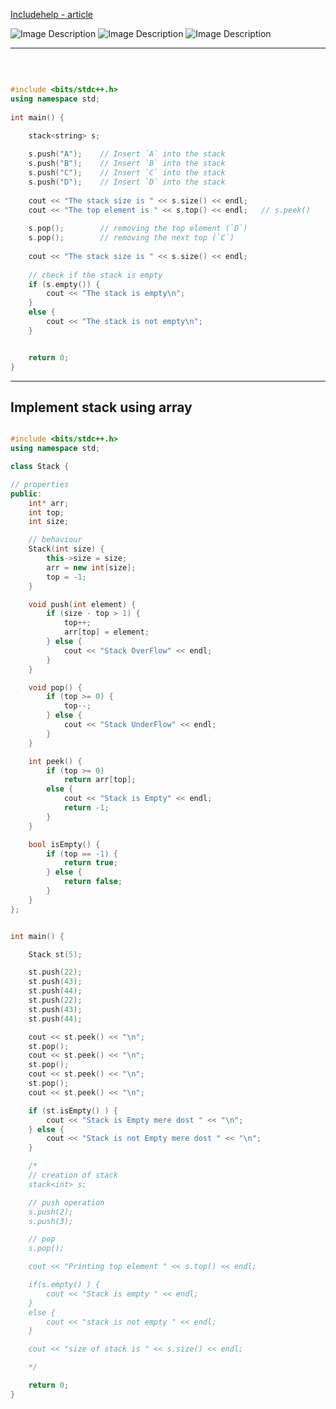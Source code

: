 [Includehelp - article](https://www.includehelp.com/data-structure-tutorial/stack-using-c-and-cpp-data-structure-tutorial.aspx)


![Image Description](https://drive.google.com/uc?id=1iZES8eKcPYdwIYKRw5ohNYETNkmWkDRN)
![Image Description](https://drive.google.com/uc?id=1uGDNYckc_CnO3imXsSdVJMVOv6GOi8n7)
![Image Description](https://drive.google.com/uc?id=1DWn8MbVH5fO7iuZ3_o-qW6tx7mds3lxJ)

<hr>
<br>

```cpp

#include <bits/stdc++.h>
using namespace std;
 
int main() {

    stack<string> s;
 
    s.push("A");    // Insert `A` into the stack
    s.push("B");    // Insert `B` into the stack
    s.push("C");    // Insert `C` into the stack
    s.push("D");    // Insert `D` into the stack
 
    cout << "The stack size is " << s.size() << endl;
    cout << "The top element is " << s.top() << endl;   // s.peek()
 
    s.pop();        // removing the top element (`D`)
    s.pop();        // removing the next top (`C`)
 
    cout << "The stack size is " << s.size() << endl;
 
    // check if the stack is empty
    if (s.empty()) {
        cout << "The stack is empty\n";
    }
    else {
        cout << "The stack is not empty\n";
    }


    return 0;
}

```


<hr>

## Implement stack using array
 
```cpp

#include <bits/stdc++.h>
using namespace std;

class Stack {

// properties
public:
    int* arr;
    int top;
    int size;

    // behaviour
    Stack(int size) {
        this->size = size;
        arr = new int[size];
        top = -1;
    }

    void push(int element) {
        if (size - top > 1) {
            top++;
            arr[top] = element;
        } else {
            cout << "Stack OverFlow" << endl;
        }
    }

    void pop() {
        if (top >= 0) {
            top--;
        } else {
            cout << "Stack UnderFlow" << endl;
        }
    }

    int peek() {
        if (top >= 0)
            return arr[top];
        else {
            cout << "Stack is Empty" << endl;
            return -1;
        }
    }

    bool isEmpty() {
        if (top == -1) {
            return true;
        } else {
            return false;
        }
    }
};


int main() {

    Stack st(5);

    st.push(22);
    st.push(43);
    st.push(44);
    st.push(22);
    st.push(43);
    st.push(44);

    cout << st.peek() << "\n";
    st.pop();
    cout << st.peek() << "\n";
    st.pop();
    cout << st.peek() << "\n";
    st.pop();
    cout << st.peek() << "\n";

    if (st.isEmpty() ) {
        cout << "Stack is Empty mere dost " << "\n";
    } else {
        cout << "Stack is not Empty mere dost " << "\n";
    }

    /*
    // creation of stack
    stack<int> s;

    // push operation
    s.push(2);
    s.push(3);

    // pop
    s.pop();

    cout << "Printing top element " << s.top() << endl;

    if(s.empty() ) {
        cout << "Stack is empty " << endl;
    }
    else {
        cout << "stack is not empty " << endl;
    }

    cout << "size of stack is " << s.size() << endl;

    */

    return 0;
}

```
